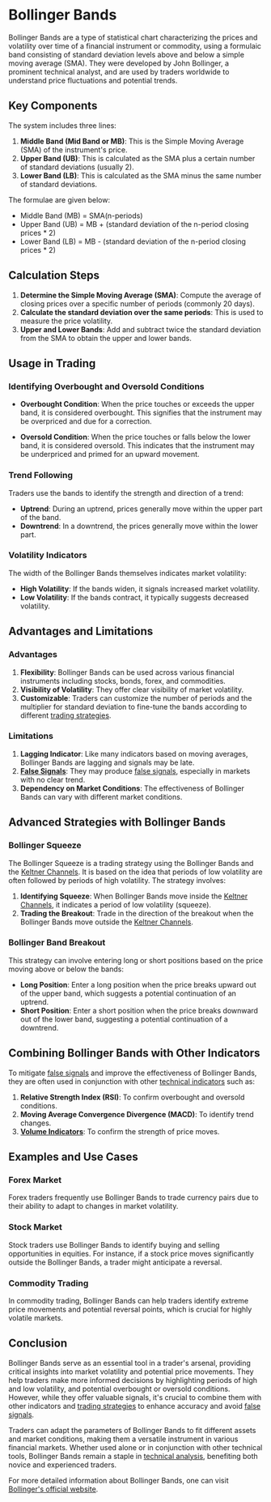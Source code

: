 # Bollinger Bands

Bollinger Bands are a type of statistical chart characterizing the prices and volatility over time of a financial instrument or commodity, using a formulaic band consisting of standard deviation levels above and below a simple moving average (SMA). They were developed by John Bollinger, a prominent technical analyst, and are used by traders worldwide to understand price fluctuations and potential trends.

## Key Components

The system includes three lines:
1. **Middle Band (Mid Band or MB)**: This is the Simple Moving Average (SMA) of the instrument's price.
2. **Upper Band (UB)**: This is calculated as the SMA plus a certain number of standard deviations (usually 2).
3. **Lower Band (LB)**: This is calculated as the SMA minus the same number of standard deviations.

The formulae are given below:
- Middle Band (MB) = SMA(n-periods)
- Upper Band (UB) = MB + (standard deviation of the n-period closing prices * 2)
- Lower Band (LB) = MB - (standard deviation of the n-period closing prices * 2)

## Calculation Steps

1. **Determine the Simple Moving Average (SMA)**: Compute the average of closing prices over a specific number of periods (commonly 20 days).
2. **Calculate the standard deviation over the same periods**: This is used to measure the price volatility.
3. **Upper and Lower Bands**: Add and subtract twice the standard deviation from the SMA to obtain the upper and lower bands.

## Usage in Trading

### Identifying Overbought and Oversold Conditions

- **Overbought Condition**: When the price touches or exceeds the upper band, it is considered overbought. This signifies that the instrument may be overpriced and due for a correction.
  
- **Oversold Condition**: When the price touches or falls below the lower band, it is considered oversold. This indicates that the instrument may be underpriced and primed for an upward movement.

### Trend Following

Traders use the bands to identify the strength and direction of a trend:
- **Uptrend**: During an uptrend, prices generally move within the upper part of the band.
- **Downtrend**: In a downtrend, the prices generally move within the lower part.

### Volatility Indicators

The width of the Bollinger Bands themselves indicates market volatility:
- **High Volatility**: If the bands widen, it signals increased market volatility.
- **Low Volatility**: If the bands contract, it typically suggests decreased volatility.

## Advantages and Limitations

### Advantages
1. **Flexibility**: Bollinger Bands can be used across various financial instruments including stocks, bonds, forex, and commodities.
2. **Visibility of Volatility**: They offer clear visibility of market volatility.
3. **Customizable**: Traders can customize the number of periods and the multiplier for standard deviation to fine-tune the bands according to different [trading strategies](../t/trading_strategies.md).

### Limitations
1. **Lagging Indicator**: Like many indicators based on moving averages, Bollinger Bands are lagging and signals may be late.
2. **[False Signals](../f/false_signals_in_trading.md)**: They may produce [false signals](../f/false_signals_in_trading.md), especially in markets with no clear trend.
3. **Dependency on Market Conditions**: The effectiveness of Bollinger Bands can vary with different market conditions.

## Advanced Strategies with Bollinger Bands

### Bollinger Squeeze

The Bollinger Squeeze is a trading strategy using the Bollinger Bands and the [Keltner Channels](../k/keltner_channels.md). It is based on the idea that periods of low volatility are often followed by periods of high volatility. The strategy involves:
1. **Identifying Squeeze**: When Bollinger Bands move inside the [Keltner Channels](../k/keltner_channels.md), it indicates a period of low volatility (squeeze).
2. **Trading the Breakout**: Trade in the direction of the breakout when the Bollinger Bands move outside the [Keltner Channels](../k/keltner_channels.md).

### Bollinger Band Breakout

This strategy can involve entering long or short positions based on the price moving above or below the bands:
- **Long Position**: Enter a long position when the price breaks upward out of the upper band, which suggests a potential continuation of an uptrend.
- **Short Position**: Enter a short position when the price breaks downward out of the lower band, suggesting a potential continuation of a downtrend.

## Combining Bollinger Bands with Other Indicators

To mitigate [false signals](../f/false_signals_in_trading.md) and improve the effectiveness of Bollinger Bands, they are often used in conjunction with other [technical indicators](../t/technical_indicators.md) such as:
1. **Relative Strength Index (RSI)**: To confirm overbought and oversold conditions.
2. **Moving Average Convergence Divergence (MACD)**: To identify trend changes.
3. **[Volume Indicators](../v/volume_indicators.md)**: To confirm the strength of price moves.

## Examples and Use Cases

### Forex Market
Forex traders frequently use Bollinger Bands to trade currency pairs due to their ability to adapt to changes in market volatility.

### Stock Market
Stock traders use Bollinger Bands to identify buying and selling opportunities in equities. For instance, if a stock price moves significantly outside the Bollinger Bands, a trader might anticipate a reversal.

### Commodity Trading
In commodity trading, Bollinger Bands can help traders identify extreme price movements and potential reversal points, which is crucial for highly volatile markets.

## Conclusion

Bollinger Bands serve as an essential tool in a trader's arsenal, providing critical insights into market volatility and potential price movements. They help traders make more informed decisions by highlighting periods of high and low volatility, and potential overbought or oversold conditions. However, while they offer valuable signals, it's crucial to combine them with other indicators and [trading strategies](../t/trading_strategies.md) to enhance accuracy and avoid [false signals](../f/false_signals_in_trading.md).

Traders can adapt the parameters of Bollinger Bands to fit different assets and market conditions, making them a versatile instrument in various financial markets. Whether used alone or in conjunction with other technical tools, Bollinger Bands remain a staple in [technical analysis](../t/technical_analysis.md), benefiting both novice and experienced traders.

For more detailed information about Bollinger Bands, one can visit [Bollinger's official website](https://www.bollingerbands.com).